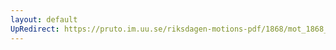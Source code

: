 ```yaml
---
layout: default
UpRedirect: https://pruto.im.uu.se/riksdagen-motions-pdf/1868/mot_1868__ak__141.pdf
---
```

